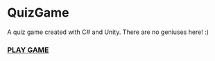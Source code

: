 # QuizGame

A quiz game created with C# and Unity. There are no geniuses here! :)

### [PLAY GAME](https://isthissid.github.io/QuizGame/)
